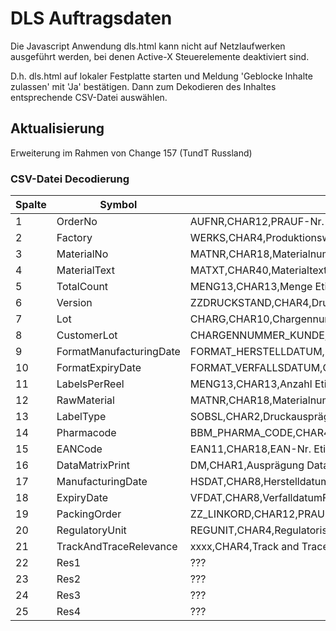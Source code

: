 # DLS Auftragsdaten 

Die Javascript Anwendung dls.html kann nicht auf Netzlaufwerken ausgeführt werden, bei denen Active-X Steuerelemente deaktiviert sind.

D.h. dls.html auf lokaler Festplatte starten und Meldung 'Geblocke Inhalte zulassen' mit 'Ja' bestätigen. Dann zum Dekodieren des Inhaltes entsprechende CSV-Datei auswählen.  

## Aktualisierung
Erweiterung im Rahmen von Change 157 (TundT Russland)

### CSV-Datei Decodierung


| Spalte | Symbol                  | Definition
|--------|-------------------------|-------------------------------------------------------------
| 1      | OrderNo                 | AUFNR,CHAR12,PRAUF-Nr. für dascEtikett,VARCHAR,^[0-9]+$
| 2      | Factory                 | WERKS,CHAR4,Produktionswerk,VARCHAR,^DE13|DE09|DE53
| 3      | MaterialNo              | MATNR,CHAR18,Materialnummer Etikett,VARCHAR,^.+$
| 4      | MaterialText            | MATXT,CHAR40,Materialtext Etikett,VARCHAR,^.*$
| 5      | TotalCount              | MENG13,CHAR13,Menge Etiketten,INTEGER,^[0-9]+$
| 6      | Version                 | ZZDRUCKSTAND,CHAR4,Druckstand,VARCHAR,^.+$
| 7      | Lot                     | CHARG,CHAR10,Chargennummer,VARCHAR,^.*$
| 8      | CustomerLot             | CHARGENNUMMER_KUNDE,CHAR20,Kundencharge,VARCHAR,^.*$
| 9      | FormatManufacturingDate | FORMAT_HERSTELLDATUM,CHA10,Herstelldatum,VARCHAR,^.*$
|10      | FormatExpiryDate        | FORMAT_VERFALLSDATUM,CHAR10,Verfalldatum,VARCHAR,^.*$
|11      | LabelsPerReel           | MENG13,CHAR13,Anzahl Etiketten pro Rolle,INTEGER,^.*$
|12      | RawMaterial             | MATNR,CHAR18,Materialnummer Rohetikett,VARCHAR,^.+$
|13      | LabelType               | SOBSL,CHAR2,Druckausprägung,VARCHAR,^.+$
|14      | Pharmacode              | BBM_PHARMA_CODE,CHAR4,Pharma-/Laetuscode,VARCHAR,^.*$
|15      | EANCode                 | EAN11,CHAR18,EAN-Nr. Etikett,VARCHAR,^.*$
|16      | DataMatrixPrint         | DM,CHAR1,Ausprägung Data Matrix,INTEGER,^.*$
|17      | ManufacturingDate       | HSDAT,CHAR8,Herstelldatumfür DM,VARCHAR,^.*$
|18      | ExpiryDate              | VFDAT,CHAR8,VerfalldatumFür DM,VARCHAR,^.*$
|19      | PackingOrder            | ZZ_LINKORD,CHAR12,PRAUF-Nr. für Verpackung,VARCHAR,^.*$
|20      | RegulatoryUnit          | REGUNIT,CHAR4,Regulatorische Mengeneinheit,VARCHAR,^10|20|30|40|50|na$
|21      | TrackAndTraceRelevance  | xxxx,CHAR4,Track and Trace Relevanz,VARCHAR,^[0-3]{1}$  
|22      | Res1                    | ???  
|23      | Res2                    | ???  
|24      | Res3                    | ???    
|25      | Res4                    | ???  
